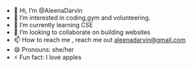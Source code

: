- 👋 Hi, I’m @AleenaDarvin
- 👀 I’m interested in coding,gym and volunteering.
- 🌱 I’m currently learning CSE
- 💞️ I’m looking to collaborate on building websites
- 📫 How to reach me , reach me out aleenadarvin@gmail.com 
- 😄 Pronouns: she/her
- ⚡ Fun fact: I love apples

<!---
AleenaDarvin/AleenaDarvin is a ✨ special ✨ repository because its `README.md` (this file) appears on your GitHub profile.
You can click the Preview link to take a look at your changes.
--->
